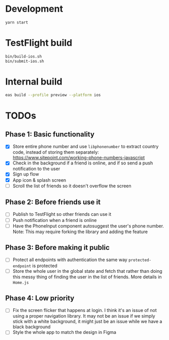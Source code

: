 # Development

```sh
yarn start
```

# TestFlight build

```sh
bin/build-ios.sh
bin/submit-ios.sh
```

# Internal build

```sh
eas build --profile preview --platform ios
```

# TODOs
## Phase 1: Basic functionality
- [x] Store entire phone number and use `libphonenumber` to extract country code, instead of storing them separately: https://www.sitepoint.com/working-phone-numbers-javascript
- [x] Check in the background if a friend is online, and if so send a push notification to the user
- [x] Sign up flow
- [x] App icon & splash screen
- [ ] Scroll the list of friends so it doesn't overflow the screen

## Phase 2: Before friends use it
- [ ] Publish to TestFlight so other friends can use it
- [ ] Push notification when a friend is online
- [ ] Have the PhoneInput component autosuggest the user's phone number. Note: This may require forking the library and adding the feature

## Phase 3: Before making it public
- [ ] Protect all endpoints with authentication the same way `protected-endpoint` is protected
- [ ] Store the whole user in the global state and fetch that rather than doing this messy thing of finding the user in the list of friends. More details in `Home.js`

## Phase 4: Low priority
- [ ] Fix the screen flicker that happens at login. I think it's an issue of not using a proper navigation library. It may not be an issue if we simply stick with a white background, it might just be an issue while we have a black background
- [ ] Style the whole app to match the design in Figma